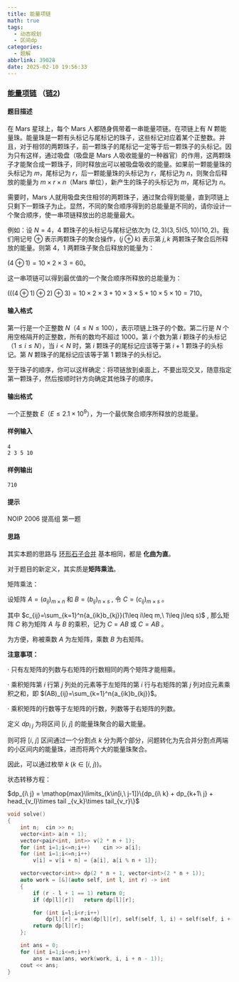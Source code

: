 ```yaml
---
title: 能量项链
math: true
tags:
  - 动态规划
  - 区间dp
categories:
  - 题解
abbrlink: 39028
date: 2025-02-10 19:56:33
---
```


### [能量项链](https://www.luogu.com.cn/problem/P1063)  （[链2](https://ybt.ssoier.cn/problem_show.php?pid=1570))

#### 题目描述

在 Mars 星球上，每个 Mars 人都随身佩带着一串能量项链。在项链上有 $N$ 颗能量珠。能量珠是一颗有头标记与尾标记的珠子，这些标记对应着某个正整数。并且，对于相邻的两颗珠子，前一颗珠子的尾标记一定等于后一颗珠子的头标记。因为只有这样，通过吸盘（吸盘是 Mars 人吸收能量的一种器官）的作用，这两颗珠子才能聚合成一颗珠子，同时释放出可以被吸盘吸收的能量。如果前一颗能量珠的头标记为 $m$，尾标记为 $r$，后一颗能量珠的头标记为 $r$，尾标记为 $n$，则聚合后释放的能量为 $m \times r \times n$（Mars 单位），新产生的珠子的头标记为 $m$，尾标记为 $n$。

需要时，Mars 人就用吸盘夹住相邻的两颗珠子，通过聚合得到能量，直到项链上只剩下一颗珠子为止。显然，不同的聚合顺序得到的总能量是不同的，请你设计一个聚合顺序，使一串项链释放出的总能量最大。

例如：设 $N=4$，$4$ 颗珠子的头标记与尾标记依次为 $(2,3)(3,5)(5,10)(10,2)$。我们用记号 $\oplus$ 表示两颗珠子的聚合操作，$(j \oplus k)$ 表示第 $j,k$ 两颗珠子聚合后所释放的能量。则第 $4$，$1$ 两颗珠子聚合后释放的能量为：

$(4 \oplus 1)=10 \times 2 \times 3=60$。

这一串项链可以得到最优值的一个聚合顺序所释放的总能量为：

$(((4 \oplus 1) \oplus 2) \oplus 3)=10 \times 2 \times 3+10 \times 3 \times 5+10 \times 5 \times 10=710$。

#### 输入格式

第一行是一个正整数 $N$（$4 \le N \le 100$），表示项链上珠子的个数。第二行是 $N$ 个用空格隔开的正整数，所有的数均不超过 $1000$。第 $i$ 个数为第 $i$ 颗珠子的头标记（$1 \le i \le N$），当 $i<N$ 时，第 $i$ 颗珠子的尾标记应该等于第 $i+1$ 颗珠子的头标记。第 $N$ 颗珠子的尾标记应该等于第 $1$ 颗珠子的头标记。

至于珠子的顺序，你可以这样确定：将项链放到桌面上，不要出现交叉，随意指定第一颗珠子，然后按顺时针方向确定其他珠子的顺序。

#### 输出格式

一个正整数 $E$（$E\le 2.1 \times 10^9$），为一个最优聚合顺序所释放的总能量。

#### 样例输入 

```
4
2 3 5 10
```

#### 样例输出 

```
710
```

#### 提示

NOIP 2006 提高组 第一题

#### 思路

其实本题的思路与 [环形石子合并](https://linyisu.github.io/2025/02/10/%E7%9F%B3%E5%AD%90%E5%90%88%E5%B9%B6/) 基本相同，都是 **化曲为直**。

对于题目的新定义，其实质是**矩阵乘法**。

矩阵乘法：

设矩阵 $A=(a_{ij})_{m\times n}$ 和 $B=(b_{ij})_{n\times s}$ , 令 $C=(c_{ij})_{m\times s}$ 。

其中 $c_{ij}=\sum_{k=1}^n{a_{ik}b_{kj}}(1\leq i\leq m,\ 1\leq j\leq s)$ ,  那么矩阵 $C$ 称为矩阵 $A$ 与 $B$ 的乘积，记为 $C=AB$ 或 $C=AB$ 。

为方便，称被乘数 $A$ 为左矩阵，乘数 $B$ 为右矩阵。

**注意事项：**

· 只有左矩阵的列数与右矩阵的行数相同的两个矩阵才能相乘。

· 乘积矩阵第 $i$ 行第 $j$ 列处的元素等于左矩阵的第 $i$ 行与右矩阵的第 $j$ 列对应元素乘积之和，即 $(AB)_{ij}=\sum_{k=1}^n{a_{ik}b_{kj}}$。

· 乘积矩阵的行数等于左矩阵的行数，列数等于右矩阵的列数。



定义 $dp_{i\ j}$ 为将区间 $[i,\ j]$ 的能量珠聚合的最大能量。

则可将 $[i,\ j]$ 区间通过一个分割点 $k$ 分为两个部分，问题转化为先合并分割点两端的小区间内的能量珠，进而将两个大的能量珠聚合。

因此，可以通过枚举 $k\ (k \in [i,\ j))$。

状态转移方程：

$dp_{i\ j} = \mathop{max}\limits_{k\in[i,\ j-1]}\{dp_{i\ k} + dp_{k+1\ j} + head_{v_l}\times tail
_{v_k}\times tail_{v_r}\}$

```cpp
void solve()
{
    int n;  cin >> n;
    vector<int> a(n + 1);
    vector<pair<int, int>> v(2 * n + 1);
    for (int i=1;i<=n;i++)    cin >> a[i];
    for (int i=1;i<=n;i++)
        v[i] = v[i + n] = {a[i], a[i % n + 1]};

    vector<vector<int>> dp(2 * n + 1, vector<int>(2 * n + 1));
    auto work = [&](auto self, int l, int r) -> int
    {
        if (r - l + 1 == 1) return 0;
        if (dp[l][r])   return dp[l][r];

        for (int i=l;i<r;i++)
            dp[l][r] = max(dp[l][r], self(self, l, i) + self(self, i + 1, r) + v[l].first * v[i].second * v[r].second);
        return dp[l][r];
    };

    int ans = 0;
    for (int i=1;i<=n;i++)
        ans = max(ans, work(work, i, i + n - 1));
    cout << ans;
}
```

